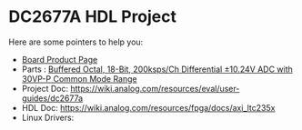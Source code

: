 # DC2677A HDL Project

Here are some pointers to help you:
  * [Board Product Page](https://www.analog.com/en/design-center/evaluation-hardware-and-software/evaluation-boards-kits/dc2677a.html)
  * Parts : [Buffered Octal, 18-Bit, 200ksps/Ch Differential ±10.24V ADC with 30VP-P Common Mode Range](https://www.analog.com/en/products/ltc2358-18.html)
  * Project Doc: https://wiki.analog.com/resources/eval/user-guides/dc2677a
  * HDL Doc: https://wiki.analog.com/resources/fpga/docs/axi_ltc235x
  * Linux Drivers:
